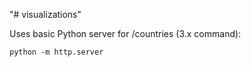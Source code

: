 "# visualizations"

Uses basic Python server for /countries (3.x command):
```
python -m http.server
```
